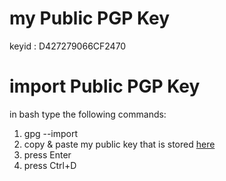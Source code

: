 # my Public PGP Key
keyid : D427279066CF2470

# import Public PGP Key
in bash type the following commands:
1. gpg --import
2. copy & paste my public key that is stored [here](https://github.com/pavsalista/myPublicKey/blob/338f7bbddb951f9a665551cd720225481eab8dd7/public%20key)
3. press Enter
4. press Ctrl+D
